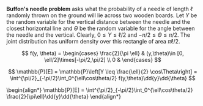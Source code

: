 **Buffon's needle problem** asks what the probability of a needle of length $\ell$ randomly thrown on the ground will lie across two wooden boards. Let $Y$ be the random variable for the vertical distance between the needle and the closest horizontal line and $\Theta$ be the random variable for the angle between the needle and the vertical. Clearly, $0 \leq Y \leq \ell/2$ and $-\pi/2 \leq \Theta \leq \pi/2$. The joint distribution has uniform density over this rectangle of area $\pi\ell/2$.

$$
f(y, \theta) = \begin{cases} \frac{2}{\pi \ell} & (y,\theta)\in [0, \ell/2]\times[-\pi/2,\pi/2] \\ 0 & \end{cases}
$$

$$
\mathbb{P}[E] = \mathbb{P}\left[Y \leq \frac{\ell}{2} \cos\Theta\right] = \int^{\pi/2}_{-\pi/2}\int_0^{\ell\cos\theta/2} f(y,\theta)\dd{y}\dd{\theta}
$$

\begin{align\*}
\mathbb{P}[E] = \int^{\pi/2}_{-\pi/2}\int_0^{\ell\cos\theta/2} \frac{2}{\pi\ell}\dd{y}\dd{\theta}
\end{align\*}